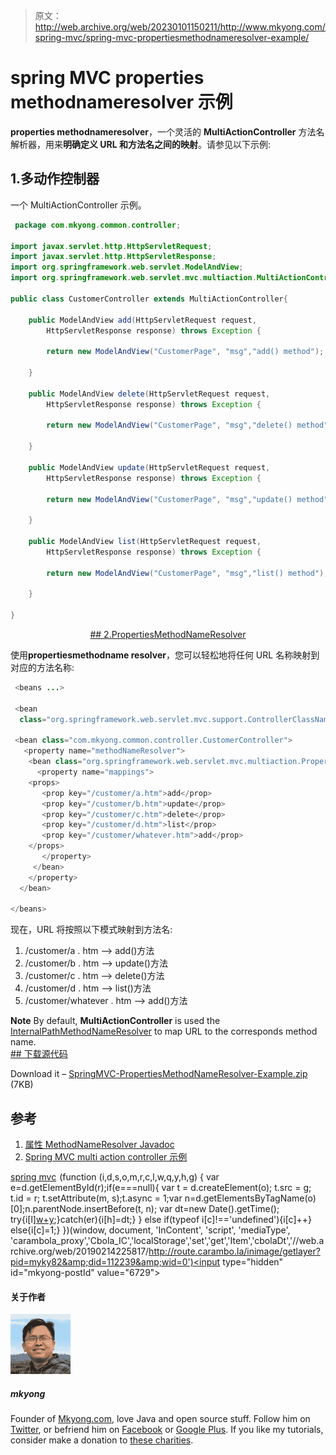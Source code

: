 > 原文：<http://web.archive.org/web/20230101150211/http://www.mkyong.com/spring-mvc/spring-mvc-propertiesmethodnameresolver-example/>

# spring MVC properties methodnameresolver 示例

**properties methodnameresolver**，一个灵活的 **MultiActionController** 方法名解析器，用来**明确定义 URL 和方法名之间的映射**。请参见以下示例:

## 1.多动作控制器

一个 MultiActionController 示例。

```java
 package com.mkyong.common.controller;

import javax.servlet.http.HttpServletRequest;
import javax.servlet.http.HttpServletResponse;
import org.springframework.web.servlet.ModelAndView;
import org.springframework.web.servlet.mvc.multiaction.MultiActionController;

public class CustomerController extends MultiActionController{

	public ModelAndView add(HttpServletRequest request,
		HttpServletResponse response) throws Exception {

		return new ModelAndView("CustomerPage", "msg","add() method");

	}

	public ModelAndView delete(HttpServletRequest request,
		HttpServletResponse response) throws Exception {

		return new ModelAndView("CustomerPage", "msg","delete() method");

	}

	public ModelAndView update(HttpServletRequest request,
		HttpServletResponse response) throws Exception {

		return new ModelAndView("CustomerPage", "msg","update() method");

	}

	public ModelAndView list(HttpServletRequest request,
		HttpServletResponse response) throws Exception {

		return new ModelAndView("CustomerPage", "msg","list() method");

	}

} 
```

 <ins class="adsbygoogle" style="display:block; text-align:center;" data-ad-format="fluid" data-ad-layout="in-article" data-ad-client="ca-pub-2836379775501347" data-ad-slot="6894224149">## 2.PropertiesMethodNameResolver

使用**propertiesmethodname resolver**，您可以轻松地将任何 URL 名称映射到对应的方法名称:

```java
 <beans ...>

 <bean 
  class="org.springframework.web.servlet.mvc.support.ControllerClassNameHandlerMapping" />

 <bean class="com.mkyong.common.controller.CustomerController">
   <property name="methodNameResolver">
    <bean class="org.springframework.web.servlet.mvc.multiaction.PropertiesMethodNameResolver">
      <property name="mappings">
	<props>
	   <prop key="/customer/a.htm">add</prop>
	   <prop key="/customer/b.htm">update</prop>
	   <prop key="/customer/c.htm">delete</prop>
	   <prop key="/customer/d.htm">list</prop>
	   <prop key="/customer/whatever.htm">add</prop>
	</props>
       </property>
     </bean>
    </property>
  </bean>

</beans> 
```

现在，URL 将按照以下模式映射到方法名:

1.  /customer/a . htm –> add()方法
2.  /customer/b . htm –> update()方法
3.  /customer/c . htm –> delete()方法
4.  /customer/d . htm –> list()方法
5.  /customer/whatever . htm –> add()方法

**Note**
By default, **MultiActionController** is used the [InternalPathMethodNameResolver](http://web.archive.org/web/20190214225817/http://www.mkyong.com/spring-mvc/spring-mvc-multiactioncontroller-example/) to map URL to the corresponds method name. <ins class="adsbygoogle" style="display:block" data-ad-client="ca-pub-2836379775501347" data-ad-slot="8821506761" data-ad-format="auto" data-ad-region="mkyongregion">## 下载源代码

Download it – [SpringMVC-PropertiesMethodNameResolver-Example.zip](http://web.archive.org/web/20190214225817/http://www.mkyong.com/wp-content/uploads/2010/08/SpringMVC-PropertiesMethodNameResolver-Example.zip) (7KB)

## 参考

1.  [属性 MethodNameResolver Javadoc](http://web.archive.org/web/20190214225817/http://static.springsource.org/spring/docs/2.5.x/api/org/springframework/web/servlet/mvc/multiaction/PropertiesMethodNameResolver.html)
2.  [Spring MVC multi action controller 示例](http://web.archive.org/web/20190214225817/http://www.mkyong.com/spring-mvc/spring-mvc-multiactioncontroller-example/)

[spring mvc](http://web.archive.org/web/20190214225817/http://www.mkyong.com/tag/spring-mvc/)</ins></ins>![](img/8c0b3523bc079eafff58d68e45b20e10.png) (function (i,d,s,o,m,r,c,l,w,q,y,h,g) { var e=d.getElementById(r);if(e===null){ var t = d.createElement(o); t.src = g; t.id = r; t.setAttribute(m, s);t.async = 1;var n=d.getElementsByTagName(o)[0];n.parentNode.insertBefore(t, n); var dt=new Date().getTime(); try{i[l][w+y](h,i[l][q+y](h)+'&amp;'+dt);}catch(er){i[h]=dt;} } else if(typeof i[c]!=='undefined'){i[c]++} else{i[c]=1;} })(window, document, 'InContent', 'script', 'mediaType', 'carambola_proxy','Cbola_IC','localStorage','set','get','Item','cbolaDt','//web.archive.org/web/20190214225817/http://route.carambo.la/inimage/getlayer?pid=myky82&amp;did=112239&amp;wid=0')<input type="hidden" id="mkyong-postId" value="6729">

#### 关于作者

![author image](img/3a728387cdf1fdd4ee26a58c838ff350.png)

##### mkyong

Founder of [Mkyong.com](http://web.archive.org/web/20190214225817/http://mkyong.com/), love Java and open source stuff. Follow him on [Twitter](http://web.archive.org/web/20190214225817/https://twitter.com/mkyong), or befriend him on [Facebook](http://web.archive.org/web/20190214225817/http://www.facebook.com/java.tutorial) or [Google Plus](http://web.archive.org/web/20190214225817/https://plus.google.com/110948163568945735692?rel=author). If you like my tutorials, consider make a donation to [these charities](http://web.archive.org/web/20190214225817/http://www.mkyong.com/blog/donate-to-charity/).